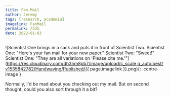 ```yaml
---
title: Fan Mail
author: Jeremy
tags: [research, academia]
imagelink: FanMail
permalink: /535
date: 2022-01-03
---
```


![Scientist One brings in a sack and puts it in front of Scientist Two. Scientist One: "Here's your fan mail for your new paper." Scientist Two: "Sweet!" Scientist One: "They are all variations on 'Please cite me.'"](https://res.cloudinary.com/dh3hm8pb7/image/upload/c_scale,q_auto:best/v1535842782/Handwaving/Published/{{ page.imagelink }}.png){: .centre-image }

Normally, I'd be mad about you checking out my mail. But on second thought, could you also sort through it a bit?
